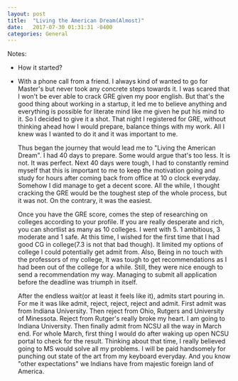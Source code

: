 ```yaml
---
layout: post
title:  "Living the American Dream(Almost)"
date:   2017-07-30 01:31:31 -0400
categories: General
---
```

 Notes:

 - How it started?
 - With a phone call from a friend. I always kind of wanted to go for Master's but never took any concrete steps
   towards it. I was scared that I won't be ever able to crack GRE given my poor english. But that's the good thing
   about working in a startup, it led me to believe anything and everything is possible for literate mind like me given he put his mind to it. So I decided to give it a shot. That night I registered for GRE, without thinking ahead how I would prepare, balance things with my work. All I knew was I wanted to do it and it was important to me.

   Thus began the journey that would lead me to "Living the American Dream". I had 40 days to prepare. Some would argue that's too less. It is not. It was perfect. Next 40 days were tough, I had to constantly remind myself that this is important to me to keep the motivation going and study for hours after coming back from office at 10 o clock everyday. Somehow I did manage to get a decent score. All the while, I thought cracking the GRE would be the toughest step of the whole process, but it was not. On the contrary, it was the easiest.

   Once you have the GRE score, comes the step of researching on colleges according to your profile. If you are really desperate and rich, you can shortlist as many as 10 colleges. I went with 5. 1 ambitious, 3 moderate and 1 safe. At this time, I wished for the first time that I had good CG in college(7.3 is not that bad though). It limited my options of college I could potentially get admit from. Also, Being in no touch with the professors of my college, It was tough to get recommendations as I had been out of the college for a while. Still, they were nice enough to send a recommendation my way. Managing to submit all application before the deadline was triumph in itself.  

   After the endless wait(or at least it feels like it), admits start pouring in. For me it was like admit, reject, reject, reject and admit. First admit was from Indiana University. Then reject from Ohio, Rutgers and University of Minessota. Reject from Rutger's really broke my heart. I am going to Indiana University. Then finally admit from NCSU all the way in March end. For whole March, first thing I would do after waking up open NCSU portal to check for the result. Thinking about that time, I really believed going to MS would solve all my problems. I will be paid handsomely for punching out state of the art from my keyboard everyday. And you know "other expectations" we Indians have from majestic foreign land of America.
